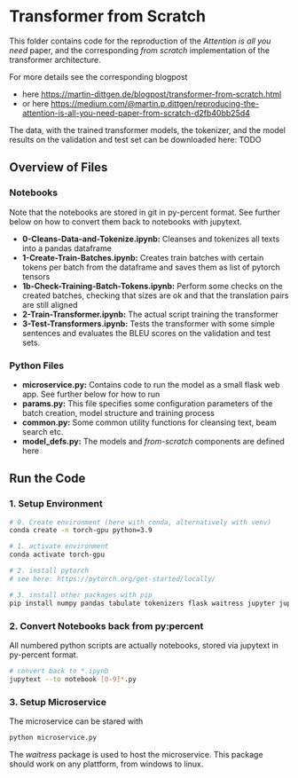 # Transformer from Scratch

This folder contains code for the reproduction of the *Attention is all you need* paper, and the corresponding *from scratch* implementation of the transformer architecture.

For more details see the corresponding blogpost

- here <https://martin-dittgen.de/blogpost/transformer-from-scratch.html>
- or here <https://medium.com/@martin.p.dittgen/reproducing-the-attention-is-all-you-need-paper-from-scratch-d2fb40bb25d4>

The data, with the trained transformer models, the tokenizer, and the model results on the validation and test set can be downloaded here: TODO


## Overview of Files

### Notebooks

Note that the notebooks are stored in git in py-percent format. See further below on how to convert them back to notebooks with jupytext.

- **0-Cleans-Data-and-Tokenize.ipynb:** Cleanses and tokenizes all texts into a pandas dataframe
- **1-Create-Train-Batches.ipynb:** Creates train batches with certain tokens per batch from the dataframe and saves them as list of pytorch tensors
- **1b-Check-Training-Batch-Tokens.ipynb:** Perform some checks on the created batches, checking that sizes are ok and that the translation pairs are still aligned
- **2-Train-Transformer.ipynb:** The actual script training the transformer
- **3-Test-Transformers.ipynb:** Tests the transformer with some simple sentences and evaluates the BLEU scores on the validation and test sets.


### Python Files

- **microservice.py:** Contains code to run the model as a small flask web app. See further below for how to run
- **params.py:** This file specifies some configuration parameters of the batch creation, model structure and training process
- **common.py:** Some common utility functions for cleansing text, beam search etc.
- **model_defs.py:** The models and *from-scratch* components are defined here

## Run the Code

### 1. Setup Environment

~~~~~~~~~bash
# 0. Create environment (here with conda, alternatively with venv)
conda create -n torch-gpu python=3.9

# 1. activate environment
conda activate torch-gpu

# 2. install pytorch
# see here: https://pytorch.org/get-started/locally/

# 3. install other packages with pip
pip install numpy pandas tabulate tokenizers flask waitress jupyter jupytext seaborn matplotlib tqdm nltk torchmetrics
~~~~~~~~~

### 2. Convert Notebooks back from py:percent

All numbered python scripts are actually notebooks, stored via jupytext in py-percent format.

~~~~~~~~~bash
# convert back to *.ipynb
jupytext --to notebook [0-9]*.py
~~~~~~~~~

### 3. Setup Microservice

The microservice can be stared with 

~~~~~~bash
python microservice.py
~~~~~~

The *waitress* package is used to host the microservice. This package should work on any plattform, from windows to linux.
